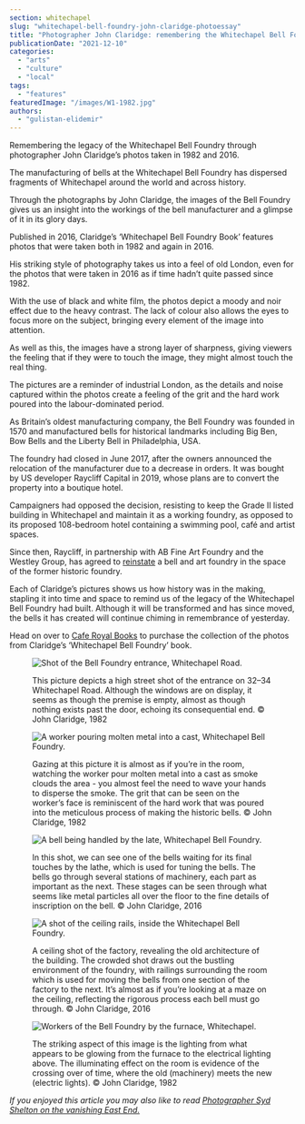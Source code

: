```yaml
---
section: whitechapel
slug: "whitechapel-bell-foundry-john-claridge-photoessay"
title: "Photographer John Claridge: remembering the Whitechapel Bell Foundry"
publicationDate: "2021-12-10"
categories: 
  - "arts"
  - "culture"
  - "local"
tags: 
  - "features"
featuredImage: "/images/W1-1982.jpg"
authors: 
  - "gulistan-elidemir"
---
```


Remembering the legacy of the Whitechapel Bell Foundry through photographer John Claridge’s photos taken in 1982 and 2016.

The manufacturing of bells at the Whitechapel Bell Foundry has dispersed fragments of Whitechapel around the world and across history. 

Through the photographs by John Claridge, the images of the Bell Foundry gives us an insight into the workings of the bell manufacturer and a glimpse of it in its glory days. 

Published in 2016, Claridge’s ‘Whitechapel Bell Foundry Book’ features photos that were taken both in 1982 and again in 2016.

His striking style of photography takes us into a feel of old London, even for the photos that were taken in 2016 as if time hadn’t quite passed since 1982. 

With the use of black and white film, the photos depict a moody and noir effect due to the heavy contrast. The lack of colour also allows the eyes to focus more on the subject, bringing every element of the image into attention.

As well as this, the images have a strong layer of sharpness, giving viewers the feeling that if they were to touch the image, they might almost touch the real thing.

The pictures are a reminder of industrial London, as the details and noise captured within the photos create a feeling of the grit and the hard work poured into the labour-dominated period.

As Britain’s oldest manufacturing company, the Bell Foundry was founded in 1570 and manufactured bells for historical landmarks including Big Ben, Bow Bells and the Liberty Bell in Philadelphia, USA.

The foundry had closed in June 2017, after the owners announced the relocation of the manufacturer due to a decrease in orders. It was bought by US developer Raycliff Capital in 2019, whose plans are to convert the property into a boutique hotel. 

Campaigners had opposed the decision, resisting to keep the Grade II listed building in Whitechapel and maintain it as a working foundry, as opposed to its proposed 108-bedroom hotel containing a swimming pool, café and artist spaces.

Since then, Raycliff, in partnership with AB Fine Art Foundry and the Westley Group, has agreed to [reinstate](https://www.thebellfoundry.co.uk/) a bell and art foundry in the space of the former historic foundry.

Each of Claridge’s pictures shows us how history was in the making, stapling it into time and space to remind us of the legacy of the Whitechapel Bell Foundry had built. Although it will be transformed and has since moved, the bells it has created will continue chiming in remembrance of yesterday. 

Head on over to [Cafe Royal Books](https://www.caferoyalbooks.com/shop/whitechapel-bell-foundry-john-claridge) to purchase the collection of the photos from Claridge’s ‘Whitechapel Bell Foundry’ book.

<figure>

![Shot of the Bell Foundry entrance, Whitechapel Road.](/images/W1-1982.jpg)

<figcaption>

This picture depicts a high street shot of the entrance on 32–34 Whitechapel Road. Although the windows are on display, it seems as though the premise is empty, almost as though nothing exists past the door, echoing its consequential end. © John Claridge, 1982

</figcaption>

</figure>

<figure>

![A worker pouring molten metal into a cast, Whitechapel Bell Foundry.](/images/W2-1982.jpg)

<figcaption>

Gazing at this picture it is almost as if you’re in the room, watching the worker pour molten metal into a cast as smoke clouds the area - you almost feel the need to wave your hands to disperse the smoke. The grit that can be seen on the worker’s face is reminiscent of the hard work that was poured into the meticulous process of making the historic bells. © John Claridge, 1982

</figcaption>

</figure>

<figure>

![A bell being handled by the late, Whitechapel Bell Foundry.](/images/W7-2016.jpg)

<figcaption>

In this shot, we can see one of the bells waiting for its final touches by the lathe, which is used for tuning the bells. The bells go through several stations of machinery, each part as important as the next. These stages can be seen through what seems like metal particles all over the floor to the fine details of inscription on the bell. © John Claridge, 2016

</figcaption>

</figure>

<figure>

![A shot of the ceiling rails, inside the Whitechapel Bell Foundry.](/images/W14-2016.jpg)

<figcaption>

A ceiling shot of the factory, revealing the old architecture of the building. The crowded shot draws out the bustling environment of the foundry, with railings surrounding the room which is used for moving the bells from one section of the factory to the next. It’s almost as if you’re looking at a maze on the ceiling, reflecting the rigorous process each bell must go through. © John Claridge, 2016

</figcaption>

</figure>

<figure>

![Workers of the Bell Foundry by the furnace, Whitechapel.](/images/W10-1982.jpg)

<figcaption>

The striking aspect of this image is the lighting from what appears to be glowing from the furnace to the electrical lighting above. The illuminating effect on the room is evidence of the crossing over of time, where the old (machinery) meets the new (electric lights). © John Claridge, 1982

</figcaption>

</figure>

_If you enjoyed this article you may also like to read_ [_Photographer Syd Shelton on the vanishing East End._](https://whitechapellondon.co.uk/syd-shelton-photographer-east-end/)
